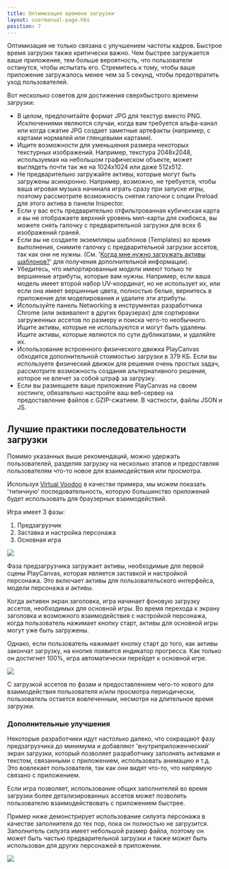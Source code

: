 ```yaml
---
title: Оптимизация времени загрузки
layout: usermanual-page.hbs
position: 7
---
```


Оптимизация не только связана с улучшением частоты кадров. Быстрое время загрузки также критически важно. Чем быстрее загружается ваше приложение, тем больше вероятность, что пользователи останутся, чтобы испытать его. Стремитесь к тому, чтобы ваше приложение загружалось менее чем за 5 секунд, чтобы предотвратить уход пользователей.

Вот несколько советов для достижения сверхбыстрого времени загрузки:

* В целом, предпочитайте формат JPG для текстур вместо PNG. Исключениями являются случаи, когда вам требуется альфа-канал или когда сжатие JPG создает заметные артефакты (например, с картами нормалей или глянцевыми картами).
* Ищите возможности для уменьшения размера некоторых текстурных изображений. Например, текстура 2048x2048, используемая на небольшом графическом объекте, может выглядеть почти так же на 1024x1024 или даже 512x512.
* Не предварительно загружайте активы, которые могут быть загружены асинхронно. Например, возможно, не требуется, чтобы ваша игровая музыка начинала играть сразу при запуске игры, поэтому рассмотрите возможность снятия галочки с опции Preload для этого актива в панели Inspector.
* Если у вас есть предварительно отфильтрованная кубическая карта и вы не отображаете верхний уровень мип-карты для скибокса, вы можете снять галочку с предварительной загрузки для всех 6 изображений граней.
* Если вы не создаете экземпляры шаблонов (Templates) во время выполнения, снимите галочку с предварительной загрузки ассетов, так как они не нужны. (См. '[Когда мне нужно загружать активы шаблонов?][2]' для получения дополнительной информации).
* Убедитесь, что импортированные модели имеют только те вершинные атрибуты, которые вам нужны. Например, если ваша модель имеет второй набор UV-координат, но не использует их, или если она имеет вершинные цвета, полностью белые, вернитесь в приложение для моделирования и удалите эти атрибуты.
* Используйте панель Networking в инструментах разработчика Chrome (или эквивалент в других браузерах) для сортировки загруженных ассетов по размеру и поиска чего-то необычного. Ищите активы, которые не используются и могут быть удалены. Ищите активы, которые являются по сути дубликатами, и удаляйте их.
* Использование встроенного физического движка PlayCanvas обходится дополнительной стоимостью загрузки в 379 КБ. Если вы используете физический движок для решения очень простых задач, рассмотрите возможность создания альтернативного решения, которое не влечет за собой штраф за загрузку.
* Если вы размещаете ваше приложение PlayCanvas на своем хостинге, обязательно настройте ваш веб-сервер на предоставление файлов с GZIP-сжатием. В частности, файлы JSON и JS.

## Лучшие практики последовательности загрузки

Помимо указанных выше рекомендаций, можно удержать пользователей, разделяя загрузку на несколько этапов и предоставляя пользователям что-то новое для взаимодействия или просмотра.

Используя [Virtual Voodoo][1] в качестве примера, мы можем показать 'типичную' последовательность, которую большинство приложений будет использовать для браузерных взаимодействий.

Игра имеет 3 фазы:

1. Предзагрузчик
2. Заставка и настройка персонажа
3. Основная игра

<img loading="lazy" src="/images/user-manual/optimization/loading/virtual-voodoo-phases.jpg" style="max-width: 100%;">

Фаза предзагрузчика загружает активы, необходимые для первой сцены PlayCanvas, которая является заставкой и настройкой персонажа. Это включает активы для пользовательского интерфейса, модели персонажа и активы.

Когда активен экран заголовка, игра начинает фоновую загрузку ассетов, необходимых для основной игры. Во время перехода к экрану заголовка и возможного взаимодействия с настройкой персонажа, когда пользователь нажимает кнопку старт, активы для основной игры могут уже быть загружены.

Однако, если пользователь нажимает кнопку старт до того, как активы закончат загрузку, на кнопке появится индикатор прогресса. Как только он достигнет 100%, игра автоматически перейдет к основной игре.

<img loading="lazy" src="/images/user-manual/optimization/loading/virtual-voodoo-assets-not-ready.gif" style="max-width: 480px;">

С загрузкой ассетов по фазам и предоставлением чего-то нового для взаимодействия пользователя и/или просмотра периодически, пользователь остается вовлеченным, несмотря на длительное время загрузки.

### Дополнительные улучшения

Некоторые разработчики идут настолько далеко, что сокращают фазу предзагрузчика до минимума и добавляют 'внутриприложенческий' экран загрузки, который позволяет разработчику заполнять активами и текстом, связанными с приложением, использовать анимацию и т.д. Это вовлекает пользователя, так как они видят что-то, что напрямую связано с приложением.

Если игра позволяет, использование общих заполнителей во время загрузки более детализированных ассетов может позволить пользователю взаимодействовать с приложением быстрее.

Пример ниже демонстрирует использование силуэта персонажа в качестве заполнителя до тех пор, пока он полностью не загрузится. Заполнитель силуэта имеет небольшой размер файла, поэтому он может быть частью предварительной загрузки и также может быть использован для других персонажей в приложении.

<img loading="lazy" src="/images/user-manual/optimization/loading/character-load.gif" style="max-width: 360px;">

[1]: https://playcanv.as/p/tRUfwVg1/
[2]: /user-manual/templates/#when-do-i-need-to-load-template-assets?
